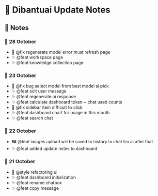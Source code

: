 # 🌟 Dibantuai Update Notes

## 📒 Notes

### 📅 28 October
- 🐛 @fix regenerate model error must refresh page
- ✨ @feat workspace page
- ✨ @feat knowledge collection page

### 📅 23 October
- 🐛 @fix bug select model from best model ai pick
- ✨ @feat edit user message
- ✨ @feat regenerate ai response
- ✨ @feat calculate dashboard token + chat used counts
- 🐛 @fix sidebar item difficult to click
- ✨ @feat dashboard chart for usage in this month
- ✨ @feat search chat

### 📅 22 October
- 🖼️ @feat images upload will be saved to history to chat llm ai after that
- ✨ @feat added update notes to dashboard

### 📅 21 October
- 🎨 @style refactoring ui
- ✨ @feat dashboard initialization
- ✨ @feat rename chatbox
- ✨ @feat copy message
